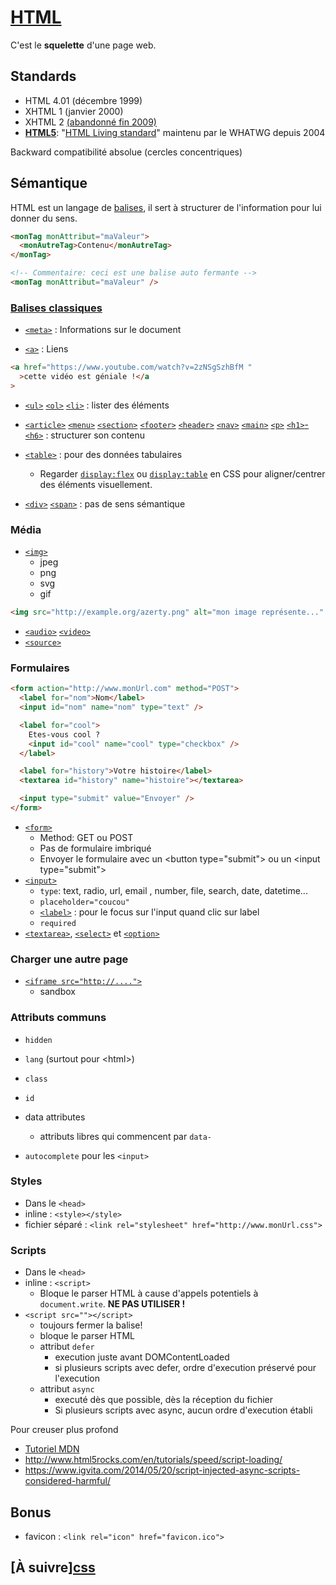 # [HTML](https://developer.mozilla.org/fr/docs/Web/html)

C'est le **squelette** d'une page web.

## Standards

- HTML 4.01 (décembre 1999)
- XHTML 1 (janvier 2000)
- XHTML 2 [(abandonné fin 2009)](http://www.w3.org/News/2009#entry-6601)
- [**HTML5**](https://fr.wikipedia.org/wiki/HTML5): "[HTML Living standard](http://www.whatwg.org/specs/web-apps/current-work/multipage/index.html)" maintenu par le WHATWG depuis 2004

Backward compatibilité absolue (cercles concentriques)

## Sémantique

HTML est un langage de [balises](https://developer.mozilla.org/fr/docs/Web/Guide/HTML/HTML5/Liste_des_%C3%A9l%C3%A9ments_HTML5), il sert à structurer de l'information pour lui donner du sens.

```html
<monTag monAttribut="maValeur">
  <monAutreTag>Contenu</monAutreTag>
</monTag>

<!-- Commentaire: ceci est une balise auto fermante -->
<monTag monAttribut="maValeur" />
```

### [Balises classiques](https://developer.mozilla.org/fr/docs/Web/HTML/Element)

- [`<meta>`](https://developer.mozilla.org/fr/docs/Web/HTML/Element/meta) : Informations sur le document

- [`<a>`](https://developer.mozilla.org/fr/docs/Web/HTML/Element/a) : Liens

```html
<a href="https://www.youtube.com/watch?v=2zNSgSzhBfM "
  >cette vidéo est géniale !</a
>
```

- [`<ul>`](https://developer.mozilla.org/fr/docs/Web/HTML/Element/ul) [`<ol>`](https://developer.mozilla.org/fr/docs/Web/HTML/Element/ol) [`<li>`](https://developer.mozilla.org/fr/docs/Web/HTML/Element/li) : lister des éléments

- [`<article>`](https://developer.mozilla.org/fr/docs/Web/HTML/Element/article) [`<menu>`](https://developer.mozilla.org/fr/docs/Web/HTML/Element/menu) [`<section>`](https://developer.mozilla.org/fr/docs/Web/HTML/Element/section) [`<footer>`](https://developer.mozilla.org/fr/docs/Web/HTML/Element/footer) [`<header>`](https://developer.mozilla.org/fr/docs/Web/HTML/Element/ul) [`<nav>`](https://developer.mozilla.org/fr/docs/Web/HTML/Element/nav) [`<main>`](https://developer.mozilla.org/fr/docs/Web/HTML/Element/main) [`<p>`](https://developer.mozilla.org/fr/docs/Web/HTML/Element/p) [`<h1>`-`<h6>`](https://developer.mozilla.org/fr/docs/Web/HTML/Element/Heading_Elements) : structurer son contenu

- [`<table>`](https://developer.mozilla.org/fr/docs/Web/HTML/Element/table) : pour des données tabulaires

  - Regarder [`display:flex`](https://developer.mozilla.org/en-US/docs/Web/CSS/flex) ou [`display:table`](https://developer.mozilla.org/en-US/docs/Web/CSS/display) en CSS pour aligner/centrer des éléments visuellement.

- [`<div>`](https://developer.mozilla.org/fr/docs/Web/HTML/Element/div) [`<span>`](https://developer.mozilla.org/fr/docs/Web/HTML/Element/span) : pas de sens sémantique

### Média

- [`<img>`](https://developer.mozilla.org/fr/docs/Web/HTML/Element/img)
  - jpeg
  - png
  - svg
  - gif

```html
<img src="http://example.org/azerty.png" alt="mon image représente..." />
```

- [`<audio>`](https://developer.mozilla.org/fr/docs/Web/HTML/Element/audio) [`<video>`](https://developer.mozilla.org/fr/docs/Web/HTML/Element/video)
- [`<source>`](https://developer.mozilla.org/fr/docs/Web/HTML/Element/source)

### Formulaires

```html
<form action="http://www.monUrl.com" method="POST">
  <label for="nom">Nom</label>
  <input id="nom" name="nom" type="text" />

  <label for="cool">
    Etes-vous cool ?
    <input id="cool" name="cool" type="checkbox" />
  </label>

  <label for="history">Votre histoire</label>
  <textarea id="history" name="histoire"></textarea>

  <input type="submit" value="Envoyer" />
</form>
```

- [`<form>`](https://developer.mozilla.org/fr/docs/Web/HTML/Element/form)
  - Method: GET ou POST
  - Pas de formulaire imbriqué
  - Envoyer le formulaire avec un &lt;button type="submit"> ou un &lt;input type="submit">
- [`<input>`](https://developer.mozilla.org/fr/docs/Web/HTML/Element/input)
  - `type`: text, radio, url, email , number, file, search, date, datetime...
  - `placeholder="coucou"`
  - [`<label>`](https://developer.mozilla.org/en-US/docs/Web/HTML/Element/label) : pour le focus sur l'input quand clic sur label
  - `required`
- [`<textarea>`](https://developer.mozilla.org/fr/docs/Web/HTML/Element/textarea), [`<select>`](https://developer.mozilla.org/fr/docs/Web/HTML/Element/textarea) et [`<option>`](https://developer.mozilla.org/fr/docs/Web/HTML/Element/option)

### Charger une autre page

- [`<iframe src="http://....">`](https://developer.mozilla.org/en-US/docs/Web/HTML/Element/iframe)
  - sandbox

### Attributs communs

- `hidden`
- `lang` (surtout pour &lt;html>)
- `class`
- `id`
- data attributes

  - attributs libres qui commencent par `data-`

- `autocomplete` pour les `<input>`

### Styles

- Dans le `<head>`
- inline : `<style></style>`
- fichier séparé : `<link rel="stylesheet" href="http://www.monUrl.css">`

### Scripts

- Dans le `<head>`
- inline : `<script>`
  - Bloque le parser HTML à cause d'appels potentiels à `document.write`. **NE PAS UTILISER !**
- `<script src=""></script>`
  - toujours fermer la balise!
  - bloque le parser HTML
  - attribut `defer`
    - execution juste avant DOMContentLoaded
    - si plusieurs scripts avec defer, ordre d'execution préservé pour l'execution
  - attribut `async`
    - executé dès que possible, dès la réception du fichier
    - Si plusieurs scripts avec async, aucun ordre d'execution établi

Pour creuser plus profond

- [Tutoriel MDN](https://developer.mozilla.org/fr/docs/Apprendre/HTML/Balises_HTML)
- http://www.html5rocks.com/en/tutorials/speed/script-loading/
- https://www.igvita.com/2014/05/20/script-injected-async-scripts-considered-harmful/

## Bonus

- favicon : `<link rel="icon" href="favicon.ico">`

## [À suivre][css](./css.md)
